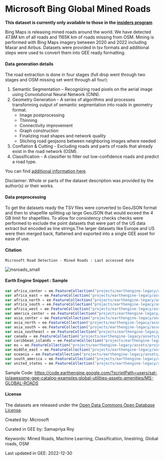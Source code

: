 # Microsoft Bing Global Mined Roads

**This dataset is currently only available to those in the [insiders program](https://gee-community-catalog.org/insiders/)**

Bing Maps is releasing mined roads around the world. We have detected 47.8M km of all roads and 1165K km of roads missing from OSM. Mining is performed with Bing Maps imagery between 2020 and 2022 including Maxar and Airbus. Datasets were provided in tsv formats and additional steps were used to convert them into GEE ready formatting.

#### Data generation details
The road extraction is done in four stages (full drop went through two stages and OSM missing set went through all four):
1.	Semantic Segmentation – Recognizing road pixels on the aerial image using Convolutional Neural Network (CNN).
2.	Geometry Generation - A series of algorithms and processes transforming output of semantic segmentation into roads in geometry format.
    - Image postprocessing
    - Thinning
    - Connectivity improvement
    - Graph construction
    - Finalizing road shapes and network quality
    - Stiching road geojsons between neighboring images where needed
3.  Conflation & Cutting - Excluding roads and parts of roads that already exist in the road network (OSM).
4.  Classification - A classifier to filter out low-confidence roads and predict a road type.

You can find [additional information here](https://github.com/microsoft/RoadDetections).

Disclaimer: Whole or parts of the dataset description was provided by the author(s) or their works.

#### Data preprocessing
To get the datasets ready the TSV files were converted to GeoJSON format and then to shapefile splitting up large GeoJSON that would exceed the 4 GB limit for shapefiles. To allow for consistency checks checks were performed to exclude the point datasets that were part of the US data extract but encoded as line strings.The larger datasets like Europe and US were then merged back, flattened and exported into a single GEE asset for ease of use.

#### Citation

```
Microsoft Road Detection - Mined Roads : Last accessed date
```

![msroads_small](https://user-images.githubusercontent.com/6677629/211210802-76ccff90-3b0e-4ed1-bbde-e6a035d752a9.gif)

#### Earth Engine Snippet : Sample

```js
var africa_center = ee.FeatureCollection("projects/earthengine-legacy/assets/projects/sat-io/open-datasets/MSRoads/Africa/AfricaCenter");
var africa_east = ee.FeatureCollection("projects/earthengine-legacy/assets/projects/sat-io/open-datasets/MSRoads/Africa/AfricaEast");
var africa_north = ee.FeatureCollection("projects/earthengine-legacy/assets/projects/sat-io/open-datasets/MSRoads/Africa/AfricaNorth");
var africa_south = ee.FeatureCollection("projects/earthengine-legacy/assets/projects/sat-io/open-datasets/MSRoads/Africa/AfricaSouth");
var africa_west = ee.FeatureCollection("projects/earthengine-legacy/assets/projects/sat-io/open-datasets/MSRoads/Africa/AfricaWest");
var america_center = ee.FeatureCollection("projects/earthengine-legacy/assets/projects/sat-io/open-datasets/MSRoads/AmericaCenter");
var asia_center = ee.FeatureCollection("projects/earthengine-legacy/assets/projects/sat-io/open-datasets/MSRoads/Asia/AsiaCenter");
var asia_north = ee.FeatureCollection("projects/earthengine-legacy/assets/projects/sat-io/open-datasets/MSRoads/Asia/AsiaNorth");
var asia_south = ee.FeatureCollection("projects/earthengine-legacy/assets/projects/sat-io/open-datasets/MSRoads/Asia/AsiaSouth");
var asia_southeast = ee.FeatureCollection("projects/earthengine-legacy/assets/projects/sat-io/open-datasets/MSRoads/Asia/AsiaSouthEast");
var canada = ee.FeatureCollection("projects/earthengine-legacy/assets/projects/sat-io/open-datasets/MSRoads/Canada");
var caribbean_islands = ee.FeatureCollection("projects/earthengine-legacy/assets/projects/sat-io/open-datasets/MSRoads/CaribbeanIslands");
var eu = ee.FeatureCollection("projects/earthengine-legacy/assets/projects/sat-io/open-datasets/MSRoads/EU");
var middle_east = ee.FeatureCollection("projects/earthengine-legacy/assets/projects/sat-io/open-datasets/MSRoads/MiddleEast");
var oceania = ee.FeatureCollection("projects/earthengine-legacy/assets/projects/sat-io/open-datasets/MSRoads/Oceania");
var south_america = ee.FeatureCollection("projects/earthengine-legacy/assets/projects/sat-io/open-datasets/MSRoads/SouthAmerica");
var united_states = ee.FeatureCollection("projects/earthengine-legacy/assets/projects/sat-io/open-datasets/MSRoads/US");
```

Sample Code: https://code.earthengine.google.com/?scriptPath=users/sat-io/awesome-gee-catalog-examples:global-utilities-assets-amenities/MS-GLOBAL-ROADS


#### License

The datasets are released under the [Open Data Commons Open Database License](https://spdx.org/licenses/ODbL-1.0.html).

Created by: Microsoft

Curated in GEE by: Samapriya Roy

Keywords: Mined Roads, Machine Learning, Classification, linestring, Global roads, OSM

Last updated in GEE: 2022-12-30

